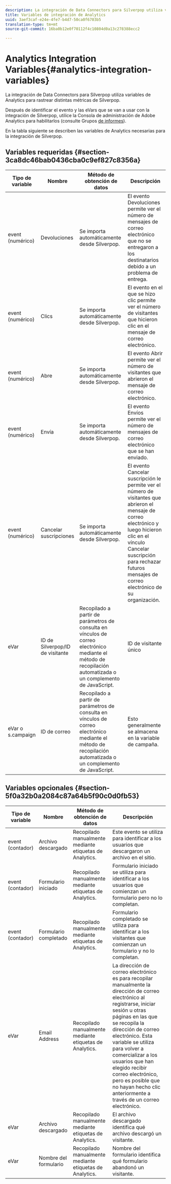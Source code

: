 ```yaml
---
description: La integración de Data Connectors para Silverpop utiliza variables de Analytics para rastrear distintas métricas de Silverpop.
title: Variables de integración de Analytics
uuid: 3aef3caf-e24e-4fe7-b4d7-50ca0f6703b5
translation-type: tm+mt
source-git-commit: 16ba0b12e0f70112f4c10804d0a13c278388ecc2

---
```



# Analytics Integration Variables{#analytics-integration-variables}

La integración de Data Connectors para Silverpop utiliza variables de Analytics para rastrear distintas métricas de Silverpop.

Después de identificar el evento y las eVars que se van a usar con la integración de Silverpop, utilice la Consola de administración de Adobe Analytics para habilitarlos (consulte Grupos [de informes](https://docs.adobe.com/content/help/en/analytics/admin/manage-report-suites/report-suites-admin.html)).

En la tabla siguiente se describen las variables de Analytics necesarias para la integración de Silverpop.

## Variables requeridas {#section-3ca8dc46bab0436cba0c9ef827c8356a}

| Tipo de variable | Nombre | Método de obtención de datos | Descripción |
|---|---|---|---|
| event (numérico) | Devoluciones | Se importa automáticamente desde Silverpop. | El evento Devoluciones permite ver el número de mensajes de correo electrónico que no se entregaron a los destinatarios debido a un problema de entrega. |
| event (numérico) | Clics | Se importa automáticamente desde Silverpop. | El evento en el que se hizo clic permite ver el número de visitantes que hicieron clic en el mensaje de correo electrónico. |
| event (numérico) | Abre | Se importa automáticamente desde Silverpop. | El evento Abrir permite ver el número de visitantes que abrieron el mensaje de correo electrónico. |
| event (numérico) | Envía | Se importa automáticamente desde Silverpop. | El evento Envíos permite ver el número de mensajes de correo electrónico que se han enviado. |
| event (numérico) | Cancelar suscripciones | Se importa automáticamente desde Silverpop. | El evento Cancelar suscripción le permite ver el número de visitantes que abrieron el mensaje de correo electrónico y luego hicieron clic en el vínculo Cancelar suscripción para rechazar futuros mensajes de correo electrónico de su organización. |
| eVar | ID de Silverpop/ID de visitante | Recopilado a partir de parámetros de consulta en vínculos de correo electrónico mediante el método de recopilación automatizada o un complemento de JavaScript. | ID de visitante único |
| eVar o s.campaign | ID de correo | Recopilado a partir de parámetros de consulta en vínculos de correo electrónico mediante el método de recopilación automatizada o un complemento de JavaScript. | Esto generalmente se almacena en la variable de campaña. |

## Variables opcionales {#section-5f0a32b0a2084c87a64b5f90c0d0fb53}

| Tipo de variable | Nombre | Método de obtención de datos | Descripción |
|---|---|---|---|
| event (contador) | Archivo descargado | Recopilado manualmente mediante etiquetas de Analytics. | Este evento se utiliza para identificar a los usuarios que descargaron un archivo en el sitio. |
| event (contador) | Formulario iniciado | Recopilado manualmente mediante etiquetas de Analytics. | Formulario iniciado se utiliza para identificar a los usuarios que comienzan un formulario pero no lo completan. |
| event (contador) | Formulario completado | Recopilado manualmente mediante etiquetas de Analytics. | Formulario completado se utiliza para identificar a los visitantes que comienzan un formulario y no lo completan. |
| eVar | Email Address | Recopilado manualmente mediante etiquetas de Analytics. | La dirección de correo electrónico es para recopilar manualmente la dirección de correo electrónico al registrarse, iniciar sesión u otras páginas en las que se recopila la dirección de correo electrónico. Esta variable se utiliza para volver a comercializar a los usuarios que han elegido recibir correo electrónico, pero es posible que no hayan hecho clic anteriormente a través de un correo electrónico. |
| eVar | Archivo descargado | Recopilado manualmente mediante etiquetas de Analytics. | El archivo descargado identifica qué archivo descargó un visitante. |
| eVar | Nombre del formulario | Recopilado manualmente mediante etiquetas de Analytics. | Nombre del formulario identifica qué formulario abandonó un visitante. |

